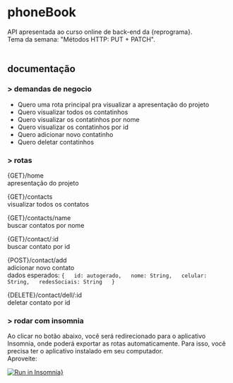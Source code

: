 # phoneBook
API apresentada ao curso online de back-end da {reprograma}.  
Tema da semana: "Métodos HTTP: PUT + PATCH".
<br>
<br>


## documentação
### > demandas de negocio
- Quero uma rota principal pra visualizar a apresentação do projeto
- Quero visualizar todos os contatinhos
- Quero visualizar os contatinhos por nome
- Quero visualizar os contatinhos por id
- Quero adicionar novo contatinho
- Quero deletar contatinhos

### > rotas

{GET}/home  
apresentação do projeto

{GET}/contacts  
visualizar todos os contatos

{GET}/contacts/name  
buscar contatos por nome

{GET}/contact/:id  
buscar contato por id

{POST}/contact/add  
adicionar novo contato  
dados esperados: 
`
{  
    id: autogerado,  
    nome: String,  
    celular: String,  
    redesSociais: String  
}
`

{DELETE}/contact/dell/:id  
deletar contato por id
<br>

### > rodar com insomnia
Ao clicar no botão abaixo, você será redirecionado para o aplicativo Insomnia, onde poderá exportar as rotas automaticamente. Para isso, você precisa ter o aplicativo instalado em seu computador.  
Aproveite:
<br>

[![Run in Insomnia}](https://insomnia.rest/images/run.svg)](https://insomnia.rest/run/?label=phoneBook&uri=https%3A%2F%2Fgithub.com%2Fcardles%2FphoneBook-API%2Fblob%2Fmain%2Fsrc%2Fview%2FInsomnia_2021-08-27.json)
